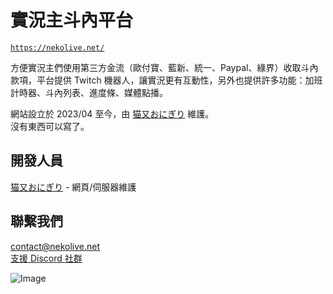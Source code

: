 # 實況主斗內平台
[`https://nekolive.net/`](https://nekolive.net/)

方便實況主們使用第三方金流（歐付寶、藍新、統一、Paypal、綠界）收取斗內款項，平台提供 Twitch 機器人，讓實況更有互動性，另外也提供許多功能：加班計時器、斗內列表、進度條、媒體點播。  

網站設立於 2023/04 至今，由 [猫又おにぎり](https://github.com/haer0248) 維護。  
沒有東西可以寫了。

## 開發人員
[猫又おにぎり](https://github.com/haer0248) - 網頁/伺服器維護

## 聯繫我們
contact@nekolive.net  
[支援 Discord 社群](https://discord.gg/VaQAY2s)

![Image](https://image.haer0248.me/discord_banner)